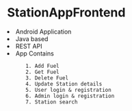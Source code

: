 # StationAppFrontend

<li>Android Application</li>
<li>Java based</li>
<li>REST API</li>
<li>App Contains</li>

          1. Add Fuel
          2. Get Fuel
          3. Delete Fuel
          4. Update Station details
          5. User login & registration
          6. Admin login & registration
          7. Station search
  

